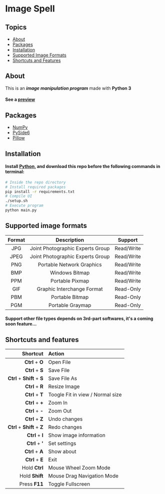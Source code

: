 # Image Spell

## Topics
  * [About](#about)
  * [Packages](#packages)
  * [Installation](#installation)
  * [Supported Image Formats](#supported-image-formats)
  * [Shortcuts and Features](#shortcuts-and-features)

## About
This is an ***image manipulation program*** made with **Python 3**

#### See a [preview](https://youtu.be/n0BW8PmxzyQ)
## Packages
- [NumPy](https://pypi.org/project/numpy/)
- [PySide6](https://pypi.org/project/PySide6/)
- [Pillow](https://pypi.org/project/Pillow/)

## Installation
#### Install [Python](https://www.python.org/downloads/), and download this repo before the following commands in terminal:
```sh
# Inside the repo directory
# Install required packages
pip install -r requirements.txt
# Compile UI
./setup.sh
# Execute program
python main.py
```

## Supported image formats
|Format |Description                      |Support    |
|:-----:|:-------------------------------:|:---------:|
|JPG    |Joint Photographic Experts Group |Read/Write |
|JPEG   |Joint Photographic Experts Group |Read/Write |
|PNG    |Portable Network Graphics        |Read/Write |
|BMP    |Windows Bitmap                   |Read/Write |
|PPM    |Portable Pixmap                  |Read/Write |
|GIF    |Graphic Interchange Format       |Read-Only  |
|PBM    |Portable Bitmap                  |Read-Only  |
|PGM    |Portable Graymap                 |Read-Only  |
#### Support other file types depends on 3rd-part softwares, it's a coming soon feature...

## Shortcuts and features
|Shortcut                     |Action                           |
|----------------------------:|:--------------------------------|
|**Ctrl** + **O**             |Open File                        |
|**Ctrl** + **S**             |Save File                        |
|**Ctrl** + **Shift** + **S** |Save File As                     |
|**Ctrl** + **R**             |Resize Image                     |
|**Ctrl** + **T**             |Toogle Fit in view / Normal size |
|**Ctrl** + **+**             |Zoom In                          |
|**Ctrl** + **-**             |Zoom Out                         |
|**Ctrl** + **Z**             |Undo changes                     |
|**Ctrl** + **Shift** + **Z** |Redo changes                     |
|**Ctrl** + **I**             |Show image information           |
|**Ctrl** + **'**             |Set settings                     |
|**Ctrl** + **A**             |Show about                       |
|**Ctrl** + **E**             |Exit                             |
|Hold **Ctrl**                |Mouse Wheel Zoom Mode            |
|Hold **Shift**               |Mouse Drag Navigation Mode       |
|Press **F11**                |Toggle Fullscreen                |

